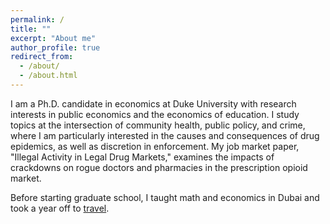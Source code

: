 ```yaml
---
permalink: /
title: ""
excerpt: "About me"
author_profile: true
redirect_from: 
  - /about/
  - /about.html
---
```


<meta name="google-site-verification" content="F1PA5O0lN6ADr5Cde5ABVSGNCeayniG2Il_SGyFGQjA" />


I am a Ph.D. candidate in economics at Duke University with research interests in public economics and the economics of education. I study topics at the intersection of community health, public policy, and crime, where I am particularly interested in the causes and consequences of drug epidemics, as well as discretion in enforcement. My job market paper, "Illegal Activity in Legal Drug Markets," examines the impacts of crackdowns on rogue doctors and pharmacies in the prescription opioid market. 

Before starting graduate school, I taught math and economics in Dubai and took a year off to [travel](https://twitter.com/adamksoliman/status/1402014895214776331?s=20&t=kWelDx7GIkrv42lqRBRhfQ). 
